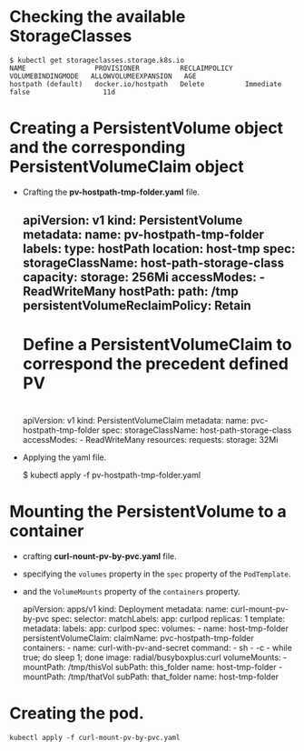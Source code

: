 # Checking the available StorageClasses

    $ kubectl get storageclasses.storage.k8s.io
    NAME                 PROVISIONER          RECLAIMPOLICY   VOLUMEBINDINGMODE   ALLOWVOLUMEEXPANSION   AGE
    hostpath (default)   docker.io/hostpath   Delete          Immediate           false                  11d

# Creating a PersistentVolume object and the corresponding PersistentVolumeClaim object

* Crafting the **pv-hostpath-tmp-folder.yaml** file.

    apiVersion: v1
    kind: PersistentVolume
    metadata:
      name: pv-hostpath-tmp-folder
      labels:
        type: hostPath
        location: host-tmp
    spec:
      storageClassName: host-path-storage-class
      capacity:
        storage: 256Mi
      accessModes:
        - ReadWriteMany
      hostPath:
        path: /tmp
      persistentVolumeReclaimPolicy: Retain
    ---
    #
    # Define a PersistentVolumeClaim to correspond the precedent defined PV 
    #
    apiVersion: v1
    kind: PersistentVolumeClaim
    metadata:
      name: pvc-hostpath-tmp-folder
    spec:
      storageClassName: host-path-storage-class
      accessModes:
        - ReadWriteMany
      resources:
        requests:
          storage: 32Mi

* Applying the yaml file.

    $ kubectl apply -f pv-hostpath-tmp-folder.yaml


# Mounting the PersistentVolume to a container


* crafting **curl-nount-pv-by-pvc.yaml** file.
* specifying the `volumes` property in the `spec` property of the `PodTemplate`.
* and the `VolumeMounts` property of the `containers` property.

    apiVersion: apps/v1
    kind: Deployment
    metadata:
      name: curl-mount-pv-by-pvc
    spec:
      selector:
        matchLabels:
          app: curlpod
      replicas: 1
      template:
        metadata:
          labels:
            app: curlpod
        spec:
          volumes:
          - name: host-tmp-folder
            persistentVolumeClaim: 
              claimName: pvc-hostpath-tmp-folder
          containers:
          - name: curl-with-pv-and-secret
            command:
            - sh
            - -c
            - while true; do sleep 1; done
            image: radial/busyboxplus:curl
            volumeMounts:
            - mountPath: /tmp/thisVol
              subPath: this_folder
              name: host-tmp-folder
            - mountPath: /tmp/thatVol
              subPath: that_folder
              name: host-tmp-folder

# Creating the pod.

    kubectl apply -f curl-mount-pv-by-pvc.yaml